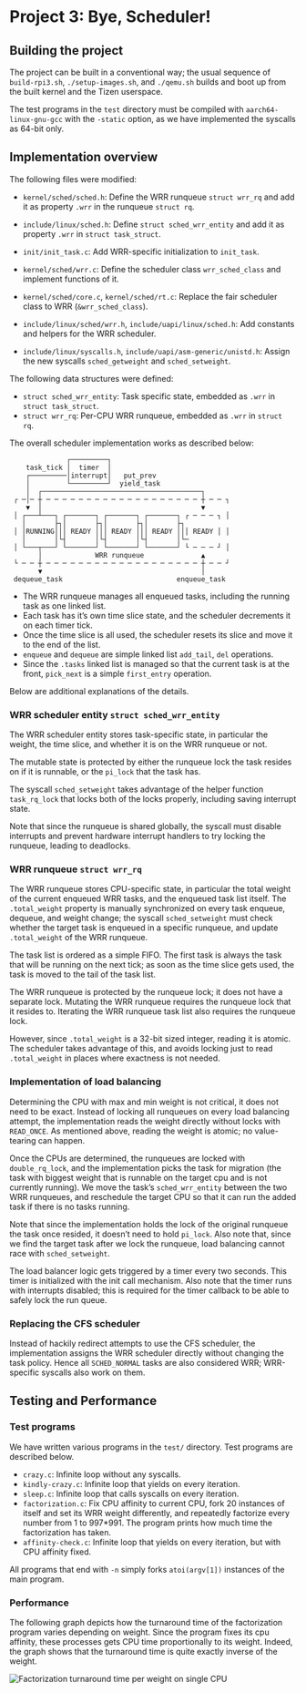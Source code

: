 # Project 3: Bye, Scheduler!

## Building the project

The project can be built in a conventional way; the usual sequence of
`build-rpi3.sh`, `./setup-images.sh`, and `./qemu.sh` builds and boot
up from the built kernel and the Tizen userspace.

The test programs in the `test` directory must be compiled with
`aarch64-linux-gnu-gcc` with the `-static` option, as we have
implemented the syscalls as 64-bit only.

## Implementation overview

The following files were modified:

- `kernel/sched/sched.h`: Define the WRR runqueue `struct wrr_rq` and
  add it as property `.wrr` in the runqueue `struct rq`.
- `include/linux/sched.h`: Define `struct sched_wrr_entity` and add it
  as property `.wrr` in `struct task_struct`.
- `init/init_task.c`: Add WRR-specific initialization to `init_task`.

- `kernel/sched/wrr.c`: Define the scheduler class `wrr_sched_class`
  and implement functions of it.
- `kernel/sched/core.c`, `kernel/sched/rt.c`: Replace the fair
  scheduler class to WRR (`&wrr_sched_class`).

- `include/linux/sched/wrr.h`, `include/uapi/linux/sched.h`: Add
  constants and helpers for the WRR scheduler.
- `include/linux/syscalls.h`, `include/uapi/asm-generic/unistd.h`:
  Assign the new syscalls `sched_getweight` and `sched_setweight`.

The following data structures were defined:

- `struct sched_wrr_entity`: Task specific state, embedded as `.wrr`
  in `struct task_struct`.
- `struct wrr_rq`: Per-CPU WRR runqueue, embedded as `.wrr` in `struct rq`.

The overall scheduler implementation works as described below:

```
              ┌─────────┐
    task_tick │  timer  │
    ┌─────────│interrupt│   put_prev
    │         └─────────┘  yield_task
    │  ┌───────────────────────────────────────┐
 ┌ ─│─ ┼ ─ ─ ─ ─ ─ ─ ─ ─ ─ ─ ─ ─ ─ ─ ─ ─ ─ ─ ─ ┼ ─ ─ ┐
    ▼  │                                       ▼
 │ ┌───┴───┐ ┌───────┐ ┌───────┐ ┌───────┐ ┌ ─ ─ ─ ┐ │
   │       ├┐│       ├┐│       ├┐│       ├┐
 │ │RUNNING│││ READY │││ READY │││ READY │││ READY │ │
   │       │└┤       │└┤       │└┤       │└─
 │ └───┬───┘ └───────┘ └───────┘ └───────┘ └ ─ ─ ─ ┘ │
       │             WRR runqueue              ▲
 └ ─ ─ ┼ ─ ─ ─ ─ ─ ─ ─ ─ ─ ─ ─ ─ ─ ─ ─ ─ ─ ─ ─ ┼ ─ ─ ┘
       ▼                                       │
 dequeue_task                            enqueue_task

```

- The WRR runqueue manages all enqueued tasks, including the running
  task as one linked list.
- Each task has it’s own time slice state, and the scheduler
  decrements it on each timer tick.
- Once the time slice is all used, the scheduler resets its slice and
  move it to the end of the list.
- `enqueue` and `dequeue` are simple linked list `add_tail`, `del`
  operations.
- Since the `.tasks` linked list is managed so that the current task is
  at the front, `pick_next` is a simple `first_entry` operation.

Below are additional explanations of the details.

### WRR scheduler entity `struct sched_wrr_entity`

The WRR scheduler entity stores task-specific state, in particular the
weight, the time slice, and whether it is on the WRR runqueue or not.

The mutable state is protected by either the runqueue lock the task
resides on if it is runnable, or the `pi_lock` that the task has.

The syscall `sched_setweight` takes advantage of the helper function
`task_rq_lock` that locks both of the locks properly, including saving
interrupt state.

Note that since the runqueue is shared globally, the syscall must
disable interrupts and prevent hardware interrupt handlers to try
locking the runqueue, leading to deadlocks.

### WRR runqueue `struct wrr_rq`

The WRR runqueue stores CPU-specific state, in particular the total
weight of the current enqueued WRR tasks, and the enqueued task list
itself. The `.total_weight` property is manually synchronized on every
task enqueue, dequeue, and weight change; the syscall
`sched_setweight` must check whether the target task is enqueued in a
specific runqueue, and update `.total_weight` of the WRR runqueue.

The task list is ordered as a simple FIFO. The first task is always
the task that will be running on the next tick; as soon as the time
slice gets used, the task is moved to the tail of the task list.

The WRR runqueue is protected by the runqueue lock; it does not have
a separate lock. Mutating the WRR runqueue requires the runqueue lock
that it resides to. Iterating the WRR runqueue task list also requires
the runqueue lock.

However, since `.total_weight` is a 32-bit sized integer, reading it
is atomic. The scheduler takes advantage of this, and avoids locking
just to read `.total_weight` in places where exactness is not needed.

### Implementation of load balancing

Determining the CPU with max and min weight is not critical, it does
not need to be exact. Instead of locking all runqueues on every load
balancing attempt, the implementation reads the weight directly
without locks with `READ_ONCE`. As mentioned above, reading the weight
is atomic; no value-tearing can happen.

Once the CPUs are determined, the runqueues are locked with
`double_rq_lock`, and the implementation picks the task for migration
(the task with biggest weight that is runnable on the target cpu and
is not currently running). We move the task’s `sched_wrr_entity`
between the two WRR runqueues, and reschedule the target CPU so that
it can run the added task if there is no tasks running.

Note that since the implementation holds the lock of the original
runqueue the task once resided, it doesn’t need to hold `pi_lock`.
Also note that, since we find the target task after we lock the
runqueue, load balancing cannot race with `sched_setweight`.

The load balancer logic gets triggered by a timer every two seconds.
This timer is initialized with the init call mechanism. Also note that
the timer runs with interrupts disabled; this is required for the
timer callback to be able to safely lock the run queue.

### Replacing the CFS scheduler

Instead of hackily redirect attempts to use the CFS scheduler, the
implementation assigns the WRR scheduler directly without changing the
task policy. Hence all `SCHED_NORMAL` tasks are also considered WRR;
WRR-specific syscalls also work on them.

## Testing and Performance

### Test programs

We have written various programs in the `test/` directory. Test
programs are described below.

- `crazy.c`: Infinite loop without any syscalls.
- `kindly-crazy.c`: Infinite loop that yields on every iteration.
- `sleep.c`: Infinite loop that calls syscalls on every iteration.
- `factorization.c`: Fix CPU affinity to current CPU, fork 20
  instances of itself and set its WRR weight differently, and
  repeatedly factorize every number from 1 to 997*991. The program
  prints how much time the factorization has taken.
- `affinity-check.c`: Infinite loop that yields on every iteration,
  but with CPU affinity fixed.

All programs that end with `-n` simply forks `atoi(argv[1])` instances
of the main program.


### Performance

The following graph depicts how the turnaround time of the
factorization program varies depending on weight. Since the program
fixes its cpu affinity, these processes gets CPU time proportionally
to its weight. Indeed, the graph shows that the turnaround time is
quite exactly inverse of the weight.

![Factorization turnaround time per weight on single CPU](https://user-images.githubusercontent.com/37990858/169116555-55b06740-deaa-4d2a-9265-f1df5ca01127.png)
